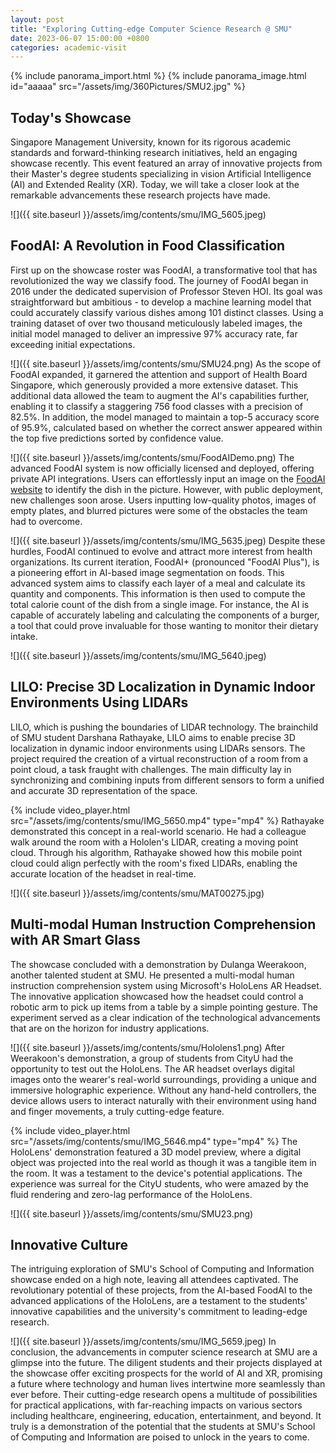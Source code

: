 ```yaml
---
layout: post
title: "Exploring Cutting-edge Computer Science Research @ SMU"
date: 2023-06-07 15:00:00 +0800
categories: academic-visit
---
```

{% include panorama_import.html %}
{% include panorama_image.html id="aaaaa" src="/assets/img/360Pictures/SMU2.jpg" %}
## Today's Showcase
Singapore Management University, known for its rigorous academic standards and forward-thinking research initiatives, held an engaging showcase recently. This event featured an array of innovative projects from their Master's degree students specializing in vision Artificial Intelligence (AI) and Extended Reality (XR). Today, we will take a closer look at the remarkable advancements these research projects have made.

![]({{ site.baseurl }}/assets/img/contents/smu/IMG_5605.jpeg)
## FoodAI: A Revolution in Food Classification
First up on the showcase roster was FoodAI, a transformative tool that has revolutionized the way we classify food. The journey of FoodAI began in 2016 under the dedicated supervision of Professor Steven HOI. Its goal was straightforward but ambitious - to develop a machine learning model that could accurately classify various dishes among 101 distinct classes. Using a training dataset of over two thousand meticulously labeled images, the initial model managed to deliver an impressive 97% accuracy rate, far exceeding initial expectations.

![]({{ site.baseurl }}/assets/img/contents/smu/SMU24.png)
As the scope of FoodAI expanded, it garnered the attention and support of Health Board Singapore, which generously provided a more extensive dataset. This additional data allowed the team to augment the AI's capabilities further, enabling it to classify a staggering 756 food classes with a precision of 82.5%. In addition, the model managed to maintain a top-5 accuracy score of 95.9%, calculated based on whether the correct answer appeared within the top five predictions sorted by confidence value.

![]({{ site.baseurl }}/assets/img/contents/smu/FoodAIDemo.png)
The advanced FoodAI system is now officially licensed and deployed, offering private API integrations. Users can effortlessly input an image on the [FoodAI website](https://foodai.org) to identify the dish in the picture. However, with public deployment, new challenges soon arose. Users inputting low-quality photos, images of empty plates, and blurred pictures were some of the obstacles the team had to overcome.

![]({{ site.baseurl }}/assets/img/contents/smu/IMG_5635.jpeg)
Despite these hurdles, FoodAI continued to evolve and attract more interest from health organizations. Its current iteration, FoodAI+ (pronounced "FoodAI Plus"), is a pioneering effort in AI-based image segmentation on foods. This advanced system aims to classify each layer of a meal and calculate its quantity and components. This information is then used to compute the total calorie count of the dish from a single image. For instance, the AI is capable of accurately labeling and calculating the components of a burger, a tool that could prove invaluable for those wanting to monitor their dietary intake.

![]({{ site.baseurl }}/assets/img/contents/smu/IMG_5640.jpeg)
## LILO: Precise 3D Localization in Dynamic Indoor Environments Using LIDARs
LILO, which is pushing the boundaries of LIDAR technology. The brainchild of SMU student Darshana Rathayake, LILO aims to enable precise 3D localization in dynamic indoor environments using LIDARs sensors. The project required the creation of a virtual reconstruction of a room from a point cloud, a task fraught with challenges. The main difficulty lay in synchronizing and combining inputs from different sensors to form a unified and accurate 3D representation of the space.

{% include video_player.html src="/assets/img/contents/smu/IMG_5650.mp4" type="mp4" %}
Rathayake demonstrated this concept in a real-world scenario. He had a colleague walk around the room with a Hololen's LIDAR, creating a moving point cloud. Through his algorithm, Rathayake showed how this mobile point cloud could align perfectly with the room's fixed LIDARs, enabling the accurate location of the headset in real-time.

![]({{ site.baseurl }}/assets/img/contents/smu/MAT00275.jpg)
## Multi-modal Human Instruction Comprehension with AR Smart Glass
The showcase concluded with a demonstration by Dulanga Weerakoon, another talented student at SMU. He presented a multi-modal human instruction comprehension system using Microsoft's HoloLens AR Headset. The innovative application showcased how the headset could control a robotic arm to pick up items from a table by a simple pointing gesture. The experiment served as a clear indication of the technological advancements that are on the horizon for industry applications.

![]({{ site.baseurl }}/assets/img/contents/smu/Hololens1.png)
After Weerakoon's demonstration, a group of students from CityU had the opportunity to test out the HoloLens. The AR headset overlays digital images onto the wearer's real-world surroundings, providing a unique and immersive holographic experience. Without any hand-held controllers, the device allows users to interact naturally with their environment using hand and finger movements, a truly cutting-edge feature.

{% include video_player.html src="/assets/img/contents/smu/IMG_5646.mp4" type="mp4" %}
The HoloLens' demonstration featured a 3D model preview, where a digital object was projected into the real world as though it was a tangible item in the room. It was a testament to the device's potential applications. The experience was surreal for the CityU students, who were amazed by the fluid rendering and zero-lag performance of the HoloLens.

![]({{ site.baseurl }}/assets/img/contents/smu/SMU23.png)
## Innovative Culture
The intriguing exploration of SMU's School of Computing and Information showcase ended on a high note, leaving all attendees captivated. The revolutionary potential of these projects, from the AI-based FoodAI to the advanced applications of the HoloLens, are a testament to the students' innovative capabilities and the university's commitment to leading-edge research.

![]({{ site.baseurl }}/assets/img/contents/smu/IMG_5659.jpeg)
In conclusion, the advancements in computer science research at SMU are a glimpse into the future. The diligent students and their projects displayed at the showcase offer exciting prospects for the world of AI and XR, promising a future where technology and human lives intertwine more seamlessly than ever before. Their cutting-edge research opens a multitude of possibilities for practical applications, with far-reaching impacts on various sectors including healthcare, engineering, education, entertainment, and beyond. It truly is a demonstration of the potential that the students at SMU's School of Computing and Information are poised to unlock in the years to come.
